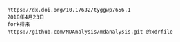 	https://dx.doi.org/10.17632/tyggwp7656.1
	2018年4月23日
	fork得来
	https://github.com/MDAnalysis/mdanalysis.git 的xdrfile  
